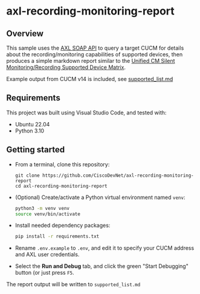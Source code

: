 # axl-recording-monitoring-report

## Overview

This sample uses the [AXL SOAP API](https://developer.cisco.com/site/axl/) to query a target CUCM for details about the recording/monitoring capabilities of supported devices, then produces a simple markdown report similar to the [Unified CM Silent Monitoring/Recording Supported Device Matrix](https://developer.cisco.com/site/uc-manager-sip/documents/supported/).

Example output from CUCM v14 is included, see [supported_list.md](supported_list.md)

## Requirements

This project was built using Visual Studio Code, and tested with:

* Ubuntu 22.04
* Python 3.10

## Getting started

* From a terminal, clone this repository:

  ```
  git clone https://github.com/CiscoDevNet/axl-recording-monitoring-report
  cd axl-recording-monitoring-report
  ```

* (Optional) Create/activate a Python virtual environment named `venv`:

    ```bash
    python3 -m venv venv
    source venv/bin/activate
    ```

* Install needed dependency packages:

    ```bash
    pip install -r requirements.txt
    ```

* Rename `.env.example` to `.env`, and edit it to specify your CUCM address and AXL user credentials.

* Select the **Run and Debug** tab, and click the green "Start Debugging" button (or just press `F5`.

The report output will be written to `supported_list.md`

